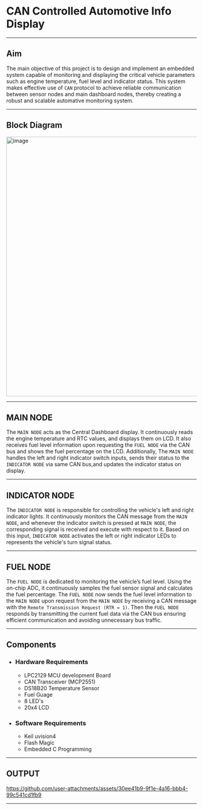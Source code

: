 # CAN Controlled Automotive Info Display 
--- 
## Aim 
The main objective of this project is to design and implement an embedded system capable of monitoring and displaying the critical vehicle parameters such as engine temperature, fuel level and indicator status. This system makes effective use of `CAN` protocol to achieve reliable communication between sensor nodes and main dashboard nodes, thereby creating a robust and scalable automative monitoring system. 

--- 
## Block Diagram 

<img width="1027" height="686" alt="image" src="https://github.com/user-attachments/assets/3cea7961-f7e8-4802-8b07-6225ec0ff9da" />

--- 
## MAIN NODE 

The `MAIN NODE` acts as the Central Dashboard display. It continuously reads the engine temperature and RTC values, and displays them on LCD. It also receives fuel level information upon requesting the `FUEL NODE` via the CAN bus and shows the fuel percentage on the LCD. Additionally, The `MAIN NODE` handles the left and right indicator switch inputs, sends their status to the `INDICATOR NODE` via same CAN bus,and updates the indicator status on display. 

--- 
## INDICATOR NODE 

The `INDICATOR NODE` is responsible for controlling the vehicle's left and right indicator lights. It continuously monitors the CAN message from the `MAIN NODE`, and whenever the indicator switch is pressed at `MAIN NODE`, the corresponding signal is received and execute with respect to it. Based on this input, `INDICATOR NODE` activates the left or right indicator LEDs to represents the vehicle's turn signal status. 

--- 
## FUEL NODE 

The `FUEL NODE` is dedicated to monitoring the vehicle’s fuel level. Using the on-chip ADC, it continuously samples the fuel sensor signal and calculates the fuel percentage. The `FUEL NODE` now sends the fuel level information to the `MAIN NODE` upon request from the `MAIN NODE` by receiving a CAN message with the `Remote Transmission Request (RTR = 1)`. Then the `FUEL NODE` responds by transmitting the current fuel data via the CAN bus ensuring efficient communication and avoiding unnecessary bus traffic. 

--- 
## Components 
- ### Hardware Requirements 
    - LPC2129 MCU development Board 
    - CAN Transceiver (MCP2551) 
    - DS18B20 Temperature Sensor 
    - Fuel Guage 
    - 8 LED's 
    - 20x4 LCD 
- ### Software Requirements 
    - Keil uvision4 
    - Flash Magic 
    - Embedded C Programming 

--- 
## OUTPUT 

https://github.com/user-attachments/assets/30ee41b9-9f1e-4a16-bbb4-99c541cd1fb9

---





